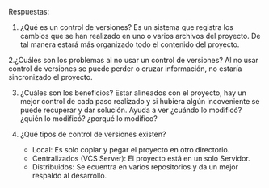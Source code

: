 Respuestas:

1. ¿Qué es un control de versiones?
Es un sistema que registra los cambios que se han realizado en uno o varios archivos del proyecto. De tal manera estará más organizado todo el contenido del proyecto.

2.¿Cuáles son los problemas al no usar un control de versiones?
Al no usar control de versiones se puede perder o cruzar información, no estaría sincronizado el proyecto.


3. ¿Cuáles son los beneficios?
Estar alineados con el proyecto, hay un mejor control de cada paso realizado y si hubiera algún incoveniente se puede recuperar y dar solución. Ayuda a ver ¿cuándo lo modificó? ¿quién lo modificó? ¿porqué lo modifico?

4. ¿Qué tipos de control de versiones existen?
    - Local: Es solo copiar y pegar el proyecto en otro directorio.
    - Centralizados (VCS Server): El proyecto está en un solo Servidor.
    - Distribuidos: Se ecuentra en varios repositorios y da un mejor respaldo al desarrollo.
